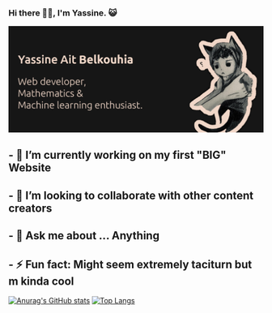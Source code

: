 ### Hi there 👋🏽, I'm Yassine. 😺

<img src="gitHub.png" alt="">

## - 🔭 I’m currently working on my first "**BIG**" Website 
## - 👯 I’m looking to collaborate  with other content creators 
## - 💬 Ask me about ... Anything 

## - ⚡ Fun fact: Might seem extremely taciturn but  m kinda **cool**   
 [![Anurag's GitHub stats](https://github-readme-stats.vercel.app/api?username=YassineAitBelkouhia&theme=dark)](https://github.com/anuraghazra/github-readme-stats) [![Top Langs](https://github-readme-stats.vercel.app/api/top-langs/?username=YassineAitBelkouhia&layout=compact&theme=dark)](https://github.com/anuraghazra/github-readme-stats) 
 

